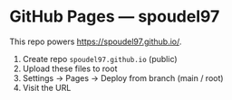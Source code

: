 # GitHub Pages — spoudel97

This repo powers https://spoudel97.github.io/.

1) Create repo `spoudel97.github.io` (public)
2) Upload these files to root
3) Settings → Pages → Deploy from branch (main / root)
4) Visit the URL
